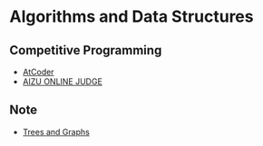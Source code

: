 
# Algorithms and Data Structures

## Competitive Programming
- [AtCoder](https://github.com/tatsuya-yokoyama/competitive_programming/tree/master/atcoder)
- [AIZU ONLINE JUDGE](https://github.com/tatsuya-yokoyama/competitive_programming/tree/master/aizu)

## Note
- [Trees and Graphs](https://github.com/tatsuya-yokoyama/competitive_programming/blob/master/note/trees_and_graphs.md)
